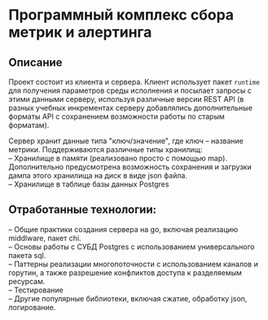 # Программный комплекс сбора метрик и алертинга

## Описание

Проект состоит из клиента и сервера. Клиент использует пакет `runtime` для получения параметров среды исполнения и посылает запросы с этими данными серверу, используя различные версии REST API (в разных учебных инкрементах серверу добавлялись дополнительные форматы API с сохранением возможности работы по старым форматам).  

Сервер хранит данные типа "ключ/значение", где ключ – название метрики. Поддерживаются различные типы хранилищ:  
– Хранилище в памяти (реализовано просто с помощью map). Дополнительно предусмотрена возможность сохранения и загрузки дампа этого хранилища на диск в виде json файла.  
– Хранилище в таблице базы данных Postgres

## Отработанные технологии:  

– Общие практики создания сервера на go, включая реализацию middlware, пакет chi.  
– Основы работы с СУБД Postgres с использованием универсального пакета sql.   
– Паттерны реализации многопоточности с использованием каналов и горутин, а также разрешение конфликтов доступа к разделяемым ресурсам.  
– Тестирование  
– Другие популярные библиотеки, включая сжатие, обработку json, логирование.